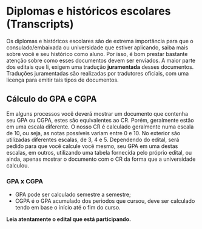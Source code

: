 # Diplomas e históricos escolares (Transcripts)

Os diplomas e históricos escolares são de extrema importância para que o consulado/embaixada ou universidade que estiver aplicando, saiba mais sobre você e seu histórico como aluno. Por isso, é bom prestar bastante atenção sobre como esses documentos devem ser enviados. A maior parte dos editais que li, exigem uma tradução **juramentada** desses documentos. Traduções juramentadas são realizadas por tradutores oficiais, com uma licença para emitir tais tipos de documentos.

## Cálculo do GPA e CGPA

Em alguns processos você deverá mostrar um documento que contenha seu GPA ou CGPA, estes são equivalentes ao CR. Porém, geralmente estão em uma escala diferente. O nosso CR é calculado geralmente numa escala de 10, ou seja, as notas possíveis variam entre 0 e 10. No exterior são utilizadas diferentes escalas, de 3, 4 e 5. Dependendo do edital, será pedido para que você calcule você mesmo, seu GPA em uma destas escalas, em outros, utilizando uma tabela fornecida pelo próprio edital, ou ainda, apenas mostrar o documento com o CR da forma que a universidade calculou. 

### GPA x CGPA

- GPA pode ser calculado semestre a semestre;
- CGPA é o GPA acumulado dos periodos que cursou, deve ser calculado tendo em base o início até o fim do curso.

 **Leia atentamente o edital que está participando.**